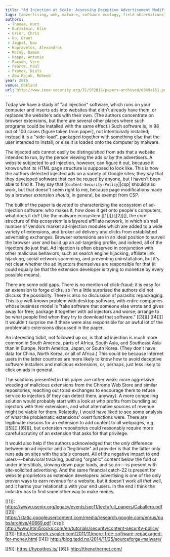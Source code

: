 ```yaml
---
title: "Ad Injection at Scale: Assessing Deceptive Advertisement Modifications"
tags: [advertising, web, malware, software ecology, field observations]
authors:
 - Thomas, Kurt
 - Burzstein, Elie
 - Grier, Chris
 - Ho, Grant
 - Jagpal, Nav
 - Kapravelos, Alexandros
 - McCoy, Damon
 - Nappa, Antonio
 - Paxson, Vern
 - Pearce, Paul
 - Provos, Niels
 - Abu Rajab, Moheeb
year: 2015
venue: Oakland
url: http://www.ieee-security.org/TC/SP2015/papers-archived/6949a151.pdf
...
```


Today we have a study of "ad injection" software, which runs on your
computer and inserts ads into websites that didn't already have them,
or replaces the website's ads with their own.  (The authors
concentrate on browser extensions, but there are several other places
where such programs could be installed with the same effect.)  Such
software is, in 98 out of 100 cases (figure taken from paper), not
intentionally installed; instead it is a "side-load", packaged
together with something else that the user intended to install, or
else it is loaded onto the computer by malware.

The injected ads cannot easily be distinguished from ads that a
website intended to run, by the person viewing the ads _or_ by the
advertisers.  A website subjected to ad injection, however, can figure
it out, because it knows what its HTML page structure is supposed to
look like.  This is how the authors detected injected ads on a variety
of Google sites; they say that they developed software that can be
reused by anyone, but I haven't been able to find it.  They say that
[`Content-Security-Policy`][csp] should also work, but that doesn't
seem right to me, because page modifications made by a browser
extension _should_, in general, be exempt from CSP.

The bulk of the paper is devoted to characterizing the ecosystem of
ad-injection software: who makes it, how does it get onto people's
computers, what does it do?  Like the malware ecosystem [[1]][]
[[2]][], the core structure of this ecosystem is a layered affiliate
network, in which a small number of vendors market ad-injection
modules which are added to a wide variety of extensions, and broker ad
delivery and clicks from established advertising exchanges.  Browser
extensions are in an ideal position to surveil the browser user and
build up an ad-targeting profile, and indeed, all of the injectors do
just that.  Ad injection is often observed in conjunction with other
malicious behaviors, such as search engine hijacking, affiliate link
hijacking, social network spamming, and preventing uninstallation, but
it's not clear whether the ad injectors themselves are responsible for
that (it could equally be that the extension developer is trying to
monetize by every possible means).

There are some odd gaps.  There is no mention of click-fraud; it is
easy for an extension to forge clicks, so I'm a little surprised the
authors did not discuss the possibility.  There is also no discussion
of parasitic repackaging. This is a well-known problem with desktop
software, with entire companies whose business model is "take software
that someone else wrote and gives away for free; package it together
with ad injectors and worse; arrange to be what people find when they
try to download that software." [[3]][] [[4]][] It wouldn't surprise
me if these were also responsible for an awful lot of the problematic
extensions discussed in the paper.

An interesting tidbit, not followed up on, is that ad injection is
much more common in South America, parts of Africa, South Asia, and
Southeast Asia than in Europe, North America, Japan, or South Korea.
(They don't have data for China, North Korea, or all of Africa.)  This
could be because Internet users in the latter countries are more
likely to know how to avoid deceptive software installers and
malicious extensions, or, perhaps, just less likely to click on ads in
general.

The solutions presented in this paper are rather weak: more aggressive
weeding of malicious extensions from the Chrome Web Store and similar
repositories, reaching out to ad exchanges to encourage them to refuse
service to injectors (if they can detect them, anyway).  A more
compelling solution would probably start with a look at who profits
from bundling ad injectors with their extensions, and what alternative
sources of revenue might be viable for them.  Relatedly, I would have
liked to see some analysis of what the problematic extensions' overt
functions were.  There are legitimate reasons for an extension to add
content to all webpages, e.g. [[5]][] [[6]][], but extension
repositories could reasonably require more careful scrutiny of an
extension that asks for that privilege.

It would also help if the authors acknowledged that the _only_
difference between an ad injector and a "legitimate" ad provider is
that the latter only runs ads on sites with the _site's_ consent.  All
of the negative impact to end users---behavioral tracking, pushing
"organic" content below the fold or under interstitials, slowing down
page loads, and so on---is present with site-solicited advertising.
And the same financial catch-22 is present for website proprietors as
extension developers: advertising is one of the only proven ways to
earn revenue for a website, but it doesn't work all _that_ well,
and it harms your relationship with your end users.  In the end I
think the industry has to find some other way to make money.

[[1]]: https://www.usenix.org/legacy/events/sec11/tech/full_papers/Caballero.pdf
[[2]]: https://static.googleusercontent.com/media/research.google.com/en/us/pubs/archive/40669.pdf
[csp]: http://www.html5rocks.com/en/tutorials/security/content-security-policy/
[[3]]: http://research.zscaler.com/2011/11/more-free-software-repackaged-for-money.html
[[4]]: http://blog.tedd.no/2014/11/25/sourceforge-malware/

[[5]]: https://hypothes.is/
[[6]]: http://thenethernet.com/
